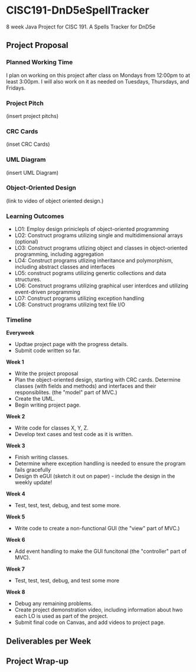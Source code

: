 # CISC191-DnD5eSpellTracker
8 week Java Project for CISC 191. A Spells Tracker for DnD5e

## Project Proposal
### Planned Working Time
I plan on working on this project after class on Mondays from 12:00pm to at least 3:00pm. I will also work on it as needed on Tuesdays, Thursdays, and Fridays.

### Project Pitch
(insert project pitchs)

### CRC Cards
(inset CRC Cards)

### UML Diagram
(insert UML Diagram)

### Object-Oriented Design
(link to video of object oriented design.)

### Learning Outcomes
- LO1: Employ design priniclepls of object-oriented programming
- LO2: Construct programs utilizing single and multidimensional arrays (optional)
- LO3: Construct programs utlizing object and classes in object-oriented programming, including aggregation
- LO4: Construct programs utlizing inheritance and polymorphism, including abstract classes and interfaces
- LO5: construct pograms utilizing genertic collections and data structures.
- LO6: Construct programs utilizing graphical user interdces and utilizing event-driven programming
- LO7: Construct programs utilizing exception handling
- LO8: Construct programs utilizing text file I/O

### Timeline
__Everyweek__
 - Updtae project page with the progress details.
 - Submit code written so far.

__Week 1__
 - Write the project proposal
 - Plan the object-oriented design, starting with CRC cards. Determine classes (with fields and methods) and interfaces and their responsiblites. (the "model" part of MVC.)
 - Create the UML.
 - Begin writing project page.

__Week 2__
 - Write code for classes X, Y, Z.
 - Develop text cases and test code as it is written.

__Week 3__
 - Finish writing classes.
 - Determine where exception handling is needed to ensure the program fails gracefully
 - Design th eGUI (sketch it out on paper) - include the design in the weekly update!

__Week 4__
 - Test, test, test, debug, and test some more.

__Week 5__
 - Write code to create a non-functional GUI (the "view" part of MVC.)

__Week 6__
 - Add event handling to make the GUI funcitonal (the "controller" part of MVC).

__Week 7__
 - Test, test, test, debug, and test some more

__Week 8__
 - Debug any remaining problems.
 - Create project demonstration video, including information about hwo each LO is used as part of the project.
 - Submit final code on Canvas, and add videos to project page.

## Deliverables per Week

## Project Wrap-up

